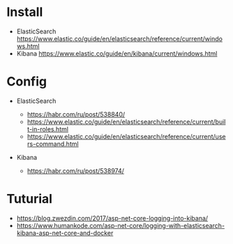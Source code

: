 # Install
- ElasticSearch https://www.elastic.co/guide/en/elasticsearch/reference/current/windows.html
- Kibana https://www.elastic.co/guide/en/kibana/current/windows.html

# Config
- ElasticSearch 
    - https://habr.com/ru/post/538840/
    - https://www.elastic.co/guide/en/elasticsearch/reference/current/built-in-roles.html
    - https://www.elastic.co/guide/en/elasticsearch/reference/current/users-command.html

- Kibana 
    - https://habr.com/ru/post/538974/

# Tuturial
- https://blog.zwezdin.com/2017/asp-net-core-logging-into-kibana/
- https://www.humankode.com/asp-net-core/logging-with-elasticsearch-kibana-asp-net-core-and-docker
